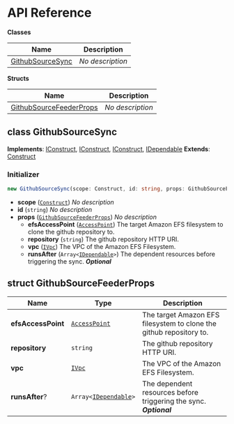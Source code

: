 # API Reference

**Classes**

Name|Description
----|-----------
[GithubSourceSync](#cdk-efs-assets-githubsourcesync)|*No description*


**Structs**

Name|Description
----|-----------
[GithubSourceFeederProps](#cdk-efs-assets-githubsourcefeederprops)|*No description*



## class GithubSourceSync  <a id="cdk-efs-assets-githubsourcesync"></a>



__Implements__: [IConstruct](#constructs-iconstruct), [IConstruct](#aws-cdk-core-iconstruct), [IConstruct](#constructs-iconstruct), [IDependable](#aws-cdk-core-idependable)
__Extends__: [Construct](#aws-cdk-core-construct)

### Initializer




```ts
new GithubSourceSync(scope: Construct, id: string, props: GithubSourceFeederProps)
```

* **scope** (<code>[Construct](#aws-cdk-core-construct)</code>)  *No description*
* **id** (<code>string</code>)  *No description*
* **props** (<code>[GithubSourceFeederProps](#cdk-efs-assets-githubsourcefeederprops)</code>)  *No description*
  * **efsAccessPoint** (<code>[AccessPoint](#aws-cdk-aws-efs-accesspoint)</code>)  The target Amazon EFS filesystem to clone the github repository to. 
  * **repository** (<code>string</code>)  The github repository HTTP URI. 
  * **vpc** (<code>[IVpc](#aws-cdk-aws-ec2-ivpc)</code>)  The VPC of the Amazon EFS Filesystem. 
  * **runsAfter** (<code>Array<[IDependable](#aws-cdk-core-idependable)></code>)  The dependent resources before triggering the sync. __*Optional*__




## struct GithubSourceFeederProps  <a id="cdk-efs-assets-githubsourcefeederprops"></a>






Name | Type | Description 
-----|------|-------------
**efsAccessPoint** | <code>[AccessPoint](#aws-cdk-aws-efs-accesspoint)</code> | The target Amazon EFS filesystem to clone the github repository to.
**repository** | <code>string</code> | The github repository HTTP URI.
**vpc** | <code>[IVpc](#aws-cdk-aws-ec2-ivpc)</code> | The VPC of the Amazon EFS Filesystem.
**runsAfter**? | <code>Array<[IDependable](#aws-cdk-core-idependable)></code> | The dependent resources before triggering the sync.<br/>__*Optional*__



